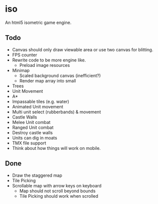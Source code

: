 iso
====

An html5 isometric game engine.

Todo
----
* Canvas should only draw viewable area or use two canvas for blitting.
* FPS counter
* Rewrite code to be more engine like.
  * Preload image resources
* Minimap
  * Scaled background canvas (inefficient?)
  * Render map array into small
* Trees
* Unit Movement
* A*
* Impassable tiles (e.g. water)
* Animated Unit movement
* Multi unit select (rubberbands) & movement
* Castle Walls
* Melee Unit combat
* Ranged Unit combat
* Destroy castle walls
* Units can dig in moats
* TMX file support
* Think about how things will work on mobile.

Done
----
* Draw the staggered map
* Tile Picking
* Scrollable map with arrow keys on keyboard
  * Map should not scroll beyond bounds
  * Tile Picking should work when scrolled